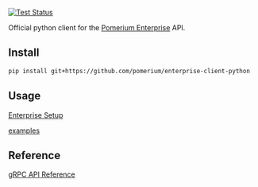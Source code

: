 [![Test Status](https://img.shields.io/github/workflow/status/pomerium/enterprise-client-python/test)](https://img.shields.io/github/workflow/status/pomerium/enterprise-client-python/test)

Official python client for the [Pomerium Enterprise](https://www.pomerium.com/enterprise/about.html) API.

## Install

```bash
pip install git+https://github.com/pomerium/enterprise-client-python
```

## Usage

[Enterprise Setup](https://docs.pomerium.io/enterprise/api.html)

[examples](https://github.com/pomerium/enterprise-client-python/blob/master/examples/)

## Reference

[gRPC API Reference](https://github.com/pomerium/enterprise-client/blob/master/API.md)
